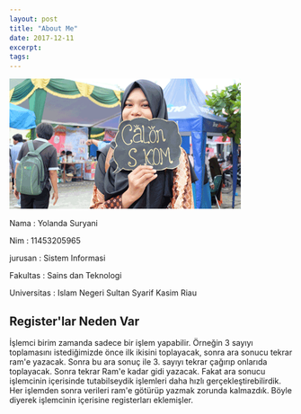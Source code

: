 ```yaml
---
layout: post
title: "About Me"
date: 2017-12-11
excerpt: 
tags: 
---
```


<img src="/assets/img/1.png"></a>

<p>Nama  : Yolanda Suryani</p>
<p>Nim    : 11453205965
<p>jurusan : Sistem Informasi</p>
<p>Fakultas  : Sains dan Teknologi</p>
<p>Universitas : Islam Negeri Sultan Syarif Kasim Riau</p>

Register'lar Neden Var
---
İşlemci birim zamanda sadece bir işlem yapabilir. Örneğin 3 sayıyı toplamasını istediğimizde önce ilk ikisini toplayacak, sonra ara sonucu tekrar ram'e yazacak. Sonra bu ara sonuç ile 3. sayıyı tekrar çağırıp onlarıda toplayacak. Sonra tekrar Ram'e kadar gidi yazacak. Fakat ara sonucu işlemcinin içerisinde tutabilseydik işlemleri daha hızlı gerçekleştirebilirdik. Her işlemden sonra verileri ram'e götürüp yazmak zorunda kalmazdık. Böyle diyerek işlemcinin içerisine registerları eklemişler.


